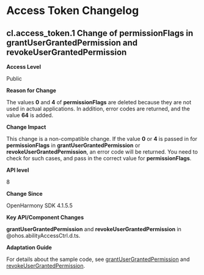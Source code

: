 # Access Token Changelog
## cl.access_token.1 Change of permissionFlags in grantUserGrantedPermission and revokeUserGrantedPermission

**Access Level**

Public

**Reason for Change**

The values **0** and **4** of **permissionFlags** are deleted because they are not used in actual applications. 
In addition, error codes are returned, and the value **64** is added.

**Change Impact**

This change is a non-compatible change.
If the value **0** or **4** is passed in for **permissionFlags** in **grantUserGrantedPermission** or **revokeUserGrantedPermission**, an error code will be returned. You need to check for such cases, and pass in the correct value for **permissionFlags**.

**API level**

8

**Change Since**

OpenHarmony SDK 4.1.5.5

**Key API/Component Changes**

**grantUserGrantedPermission** and **revokeUserGrantedPermission** in @ohos.abilityAccessCtrl.d.ts.

**Adaptation Guide**

For details about the sample code, see [grantUserGrantedPermission](../../../application-dev/reference/apis-ability-kit/js-apis-abilityAccessCtrl-sys.md#grantusergrantedpermission) and [revokeUserGrantedPermission](../../../application-dev/reference/apis-ability-kit/js-apis-abilityAccessCtrl-sys.md#revokeusergrantedpermission).
